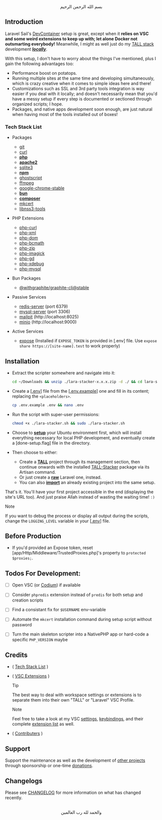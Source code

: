 <div align="center">
    بسم الله الرحمن الرحيم
</div>


## Introduction

Laravel Sail's [DevContainer](https://laravel.com/docs/sail#using-devcontainers) setup is great, except when it **relies on VSC and some weird extensions to keep up with; let alone Docker not outsmarting everybody!** Meanwhile, I might as well just do my [TALL stack](https://tallstack.dev/) development <u>***locally***</u>.

With this setup, I don't have to worry about the things I've mentioned, plus I gain the following advantages too:

- Performance boost on potatops.
- Running multiple sites at the same time and developing simultaneously, which is crazy creative when it comes to simple ideas here and there!
- Customizations such as SSL and 3rd party tools integration is way easier if you deal with it locally; and doesn't necessarily mean that you'd have a messy setup if every step is documented or sectioned through organized scripts; I hope.
- Packages, and native apps development soon enough, are just natural when having most of the tools installed out of boxes!

### Tech Stack List

- Packages
  - [git](https://github.com/git/git)
  - [curl](https://github.com/curl/curl)
  - **[php](https://www.php.net/)**
  - **[apache2](https://httpd.apache.org/)**
  - [sqlite3](https://www.sqlite.org/index.html)
  - **[npm](https://www.npmjs.com/)**
  - [ghostscript](https://ghostscript.readthedocs.io)
  - [ffmpeg](https://github.com/FFmpeg/FFmpeg)
  - [google-chrome-stable](https://www.google.com/chrome/)
  - **[bun](https://bun.sh)**
  - **[composer](https://getcomposer.org/)**
  - [mkcert](https://github.com/FiloSottile/mkcert)
  - [libnss3-tools](https://packages.ubuntu.com/focal/libnss3-tools)

- PHP Extensions
  - [php-curl](https://www.php.net/manual/en/book.curl.php)
  - [php-xml](https://www.php.net/manual/en/refs.xml.php)
  - [php-dom](https://www.php.net/manual/en/book.dom.php)
  - [php-bcmath](https://www.php.net/manual/en/book.bc.php)
  - [php-zip](https://www.php.net/manual/en/book.zip.php)
  - [php-imagick](https://www.php.net/manual/en/book.imagick.php)
  - [php-gd](https://www.php.net/manual/en/book.image.php)
  - [php-xdebug](https://xdebug.org/)
  - [php-mysql](https://www.php.net/manual/en/book.mysql.php)

- Bun Packages
  - [@withgraphite/graphite-cli@stable](https://graphite.dev/)

- Passive Services
  - [redis-server](https://redis.io/) (port 6379)
  - [mysql-server](https://www.mysql.com/) (port 3306)
  - [mailpit](https://github.com/axllent/mailpit) (http://localhost:8025)
  - [minio](https://min.io/) (http://localhost:9000)

- Active Services
  - [expose](https://expose.dev/docs) (Installed if `EXPOSE_TOKEN` is provided in [.env] file. Use `expose share https://[site-name].test` to work properly)


## Installation

- Extract the scripter somewhere and navigate into it:
  ```bash
  cd ~/Downloads && unzip ./lara-stacker-x.x.x.zip -d ./ && cd lara-stacker-x.x.x
  ```

- Create a [[.env](./.env)] file from the [[.env.example](./.env.example)] one and fill in its content; replacing the `<placeholders>`.
  ```bash
  cp .env.example .env && nano .env
  ```

- Run the script with super-user permissions:
  ```bash
  chmod +x ./lara-stacker.sh && sudo ./lara-stacker.sh
  ```

- Choose to [**setup**](./scripts/setup.sh) your Ubuntu environment first, which will install everything necessary for local PHP development, and eventually create a [done-setup.flag] file in the directory.

- Then choose to either:
  - Create a [**TALL**](./scripts/TALL/create.sh) project through its management section, then continue onwards with the installed [TALL-Stacker](https://github.com/GoodM4ven/tall-stacker) package via its Artisan command.
  - Or just create a [**raw**](./scripts/create_raw.sh) Laravel one, instead.
  - You can also [**import**](./scripts/TALL/import.sh) an already existing project into the same setup.

That's it. You'll have your first project accessible in the end (displaying the site's URL too). And just praise Allah instead of wasting the waiting time! `:)`

> [!NOTE]
> If you want to debug the process or display all output during the scripts, change the `LOGGING_LEVEL` variable in your [[.env](./.env)] file.


## Before Production

- If you'd provided an Expose token, reset [app/Http/Middleware/TrustedProxies.php]'s property to `protected $proxies;`.


## Todos For Development:

- [ ] Open VSC (or [Codium](https://vscodium.com/)) if available
- [ ] Consider `phpredis` extension instead of `predis` for both setup and creation scripts
- [ ] Find a consistant fix for `$USERNAME` env-variable
- [ ] Automate the `mkcert` installation command during setup script without password
- [ ] Turn the main skeleton scripter into a NativePHP app or hard-code a specific `PHP_VERSION` maybe


## Credits

- ( [Tech Stack List](#tech-stack-list) )

- ( [VSC Extensions](./files/.opinionated/extensions.md) )
  > [!TIP]
  > The best way to deal with workspace settings or extensions is to separate them into their own "TALL" or "Laravel" VSC Profile.

  > [!NOTE]
  > Feel free to take a look at my VSC [settings](./.opinionated/settings.json), [keybindings](./.opinionated/keybindings.json), and their complete [extension list](./.opinionated/extensions.md) as well.

- ( [Contributers](https://github.com/GoodM4ven/lara-stacker/graphs/contributors) )


## Support

Support the maintenance as well as the development of [other projects](https://github.com/sponsors/GoodM4ven) through sponsorship or one-time [donations](https://github.com/sponsors/GoodM4ven?frequency=one-time&sponsor=GoodM4ven).


## Changelogs

Please see [CHANGELOG](CHANGELOG.md) for more information on what has changed recently.


<div align="center">
   <br>والحمد لله رب العالمين
</div>
